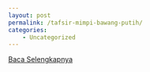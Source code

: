 ```yaml
---
layout: post
permalink: /tafsir-mimpi-bawang-putih/
categories:
    - Uncategorized
---
```


[Baca Selengkapnya](/05)